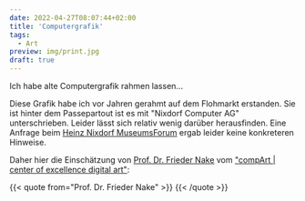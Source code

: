 ```yaml
---
date: 2022-04-27T08:07:44+02:00
title: 'Computergrafik'
tags:
  - Art
preview: img/print.jpg
draft: true
---
```


Ich habe alte Computergrafik rahmen lassen...
<!--more-->

Diese Grafik habe ich vor Jahren gerahmt auf dem Flohmarkt erstanden. Sie ist hinter dem Passepartout ist es mit "Nixdorf Computer AG" unterschrieben. Leider lässt sich relativ wenig darüber herausfinden. Eine Anfrage beim [Heinz Nixdorf MuseumsForum](https://www.hnf.de/home.html) ergab leider keine konkreteren Hinweise.

Daher hier die Einschätzung von [Prof. Dr. Frieder Nake](https://de.wikipedia.org/wiki/Frieder_Nake) vom ["compArt | center of excellence digital art"](http://dada.compart-bremen.de/):

{{< quote from="Prof. Dr. Frieder Nake" >}}
{{< /quote >}}
